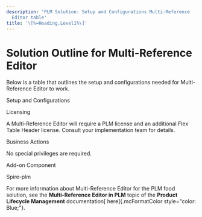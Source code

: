 ```yaml
---
description: 'PLM Solution: Setup and Configurations Multi-Reference
  Editor table'
title: '\[%=Heading.Level1%\]'
---
```


Solution Outline for Multi-Reference Editor
===========================================

Below is a table that outlines the setup and configurations needed for
Multi-Reference Editor to work.

Setup and Configurations

Licensing

A Multi-Reference Editor will require a PLM license and an additional
Flex Table Header license. Consult your implementation team for details.

Business Actions

No special privileges are required.

Add-on Component

Spire-plm

For more information about Multi-Reference Editor for the PLM food
solution, see the **Multi-Reference Editor in PLM** topic of the
**Product Lifecycle Management** documentation[ here]{.mcFormatColor
style="color: Blue;"}.
